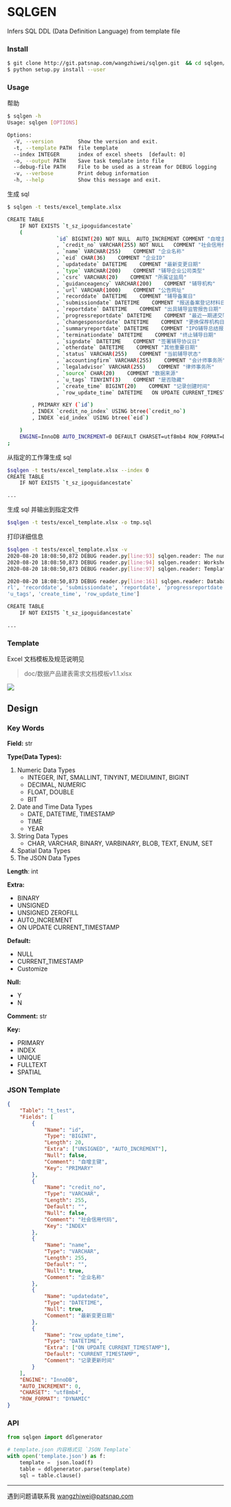 # SQLGEN

Infers SQL DDL (Data Definition Language) from template file

### Install

```bash
$ git clone http://git.patsnap.com/wangzhiwei/sqlgen.git  && cd sqlgen/
$ python setup.py install --user
```

### Usage

帮助
```bash
$ sqlgen -h
Usage: sqlgen [OPTIONS]

Options:
  -V, --version        Show the version and exit.
  -t, --template PATH  file template
  --index INTEGER      index of excel sheets  [default: 0]
  -o, --output PATH    Save task template into file
  --debug-file PATH    File to be used as a stream for DEBUG logging
  -v, --verbose        Print debug information
  -h, --help           Show this message and exit.
```

生成 sql
```bash
$ sqlgen -t tests/excel_template.xlsx

CREATE TABLE
    IF NOT EXISTS `t_sz_ipoguidancestate`
    (
                `id` BIGINT(20) NOT NULL  AUTO_INCREMENT COMMENT "自增主键"
                , `credit_no` VARCHAR(255) NOT NULL   COMMENT "社会信用代码"
                , `name` VARCHAR(255)    COMMENT "企业名称"
                , `eid` CHAR(36)    COMMENT "企业ID"
                , `updatedate` DATETIME    COMMENT "最新变更日期"
                , `type` VARCHAR(200)    COMMENT "辅导企业公司类型"
                , `csrc` VARCHAR(20)    COMMENT "所属证监局"
                , `guidanceagency` VARCHAR(200)    COMMENT "辅导机构"
                , `url` VARCHAR(1000)    COMMENT "公告网址"
                , `recorddate` DATETIME    COMMENT "辅导备案日"
                , `submissiondate` DATETIME    COMMENT "报送备案登记材料日"
                , `reportdate` DATETIME    COMMENT "出具辅导监管报告日期"
                , `progressreportdate` DATETIME    COMMENT "最近一期递交辅导进展报告日期"
                , `changesponsordate` DATETIME    COMMENT "更换保荐机构日"
                , `summaryreportdate` DATETIME    COMMENT "IPO辅导总结报告日期"
                , `terminationdate` DATETIME    COMMENT "终止辅导日期"
                , `signdate` DATETIME    COMMENT "签署辅导协议日"
                , `otherdate` DATETIME    COMMENT "其他重要日期"
                , `status` VARCHAR(255)    COMMENT "当前辅导状态"
                , `accountingfirm` VARCHAR(255)    COMMENT "会计师事务所"
                , `legaladvisor` VARCHAR(255)    COMMENT "律师事务所"
                , `source` CHAR(20)    COMMENT "数据来源"
                , `u_tags` TINYINT(3)    COMMENT "是否隐藏"
                , `create_time` BIGINT(20)    COMMENT "记录创建时间"
                , `row_update_time` DATETIME   ON UPDATE CURRENT_TIMESTAMP COMMENT "记录更新时间"

        , PRIMARY KEY (`id`)
        , INDEX `credit_no_index` USING btree(`credit_no`)
        , INDEX `eid_index` USING btree(`eid`)

    )
    ENGINE=InnoDB AUTO_INCREMENT=0 DEFAULT CHARSET=utf8mb4 ROW_FORMAT=DYNAMIC
;
```

从指定的工作簿生成 sql
```bash
$sqlgen -t tests/excel_template.xlsx --index 0
CREATE TABLE
    IF NOT EXISTS `t_sz_ipoguidancestate`

...
```

生成 sql 并输出到指定文件
```bash
$sqlgen -t tests/excel_template.xlsx -o tmp.sql
```

打印详细信息
```bash
$sqlgen -t tests/excel_template.xlsx -v
2020-08-20 18:08:50,872 DEBUG reader.py[line:93] sqlgen.reader: The number of worksheets is 1
2020-08-20 18:08:50,873 DEBUG reader.py[line:94] sqlgen.reader: Worksheet name(s): ['Template']
2020-08-20 18:08:50,873 DEBUG reader.py[line:97] sqlgen.reader: Template rows: 37 columns: 16

2020-08-20 18:08:50,873 DEBUG reader.py[line:161] sqlgen.reader: Database: db_finance   Table: t_sz_ipoguidancestate    Fields: ['id', 'credit_no', 'name', 'eid', 'updatedate', 'type', 'csrc', 'guidanceagency', 'u
rl', 'recorddate', 'submissiondate', 'reportdate', 'progressreportdate', 'changesponsordate', 'summaryreportdate', 'terminationdate', 'signdate', 'otherdate', 'status', 'accountingfirm', 'legaladvisor', 'source',
'u_tags', 'create_time', 'row_update_time']

CREATE TABLE
    IF NOT EXISTS `t_sz_ipoguidancestate`

...
```

### Template

Excel 文档模板及规范说明见

> doc/数据产品建表需求文档模板v1.1.xlsx

![](./doc/template.png)

## Design

### Key Words

**Field:** str

**Type(Data Types):**

1. Numeric Data Types
   * INTEGER, INT, SMALLINT, TINYINT, MEDIUMINT, BIGINT
   * DECIMAL, NUMERIC
   * FLOAT, DOUBLE
   * BIT
2. Date and Time Data Types
   * DATE, DATETIME, TIMESTAMP
   * TIME
   * YEAR
3. String Data Types
   * CHAR, VARCHAR, BINARY, VARBINARY, BLOB, TEXT, ENUM, SET
4. Spatial Data Types
5. The JSON Data Types

**Length**: int

**Extra:**

- BINARY
- UNSIGNED
- UNSIGNED ZEROFILL
- AUTO_INCREMENT
- ON UPDATE CURRENT_TIMESTAMP

**Default:**

- NULL
- CURRENT_TIMESTAMP
- Customize

**Null:**

- Y
- N

**Comment:** str

**Key:**

- PRIMARY
- INDEX
- UNIQUE
- FULLTEXT
- SPATIAL

### JSON Template

```json
{
    "Table": "t_test",
    "Fields": [
        {
            "Name": "id",
            "Type": "BIGINT",
            "Length": 20,
            "Extra": ["UNSIGNED", "AUTO_INCREMENT"],
            "Null": false,
            "Comment": "自增主键",
            "Key": "PRIMARY"
        },
        {
            "Name": "credit_no",
            "Type": "VARCHAR",
            "Length": 255,
            "Default": "",
            "Null": false,
            "Comment": "社会信用代码",
            "Key": "INDEX"
        },
        {
            "Name": "name",
            "Type": "VARCHAR",
            "Length": 255,
            "Default": "",
            "Null": true,
            "Comment": "企业名称"
        },
        {
            "Name": "updatedate",
            "Type": "DATETIME",
            "Null": true,
            "Comment": "最新变更日期"
        },
        {
            "Name": "row_update_time",
            "Type": "DATETIME",
            "Extra": ["ON UPDATE CURRENT_TIMESTAMP"],
            "Default": "CURRENT_TIMESTAMP",
            "Comment": "记录更新时间"
        }
    ],
    "ENGINE": "InnoDB",
    "AUTO_INCREMENT": 0,
    "CHARSET": "utf8mb4",
    "ROW_FORMAT": "DYNAMIC"
}
```

### API

```python
from sqlgen import ddlgenerator

# template.json 内容格式见 `JSON Template`
with open('template.json') as f:
    template =  json.load(f)
    table = ddlgenerator.parse(template)
    sql = table.clause()

```

---
遇到问题请联系我 wangzhiwei@patsnap.com
